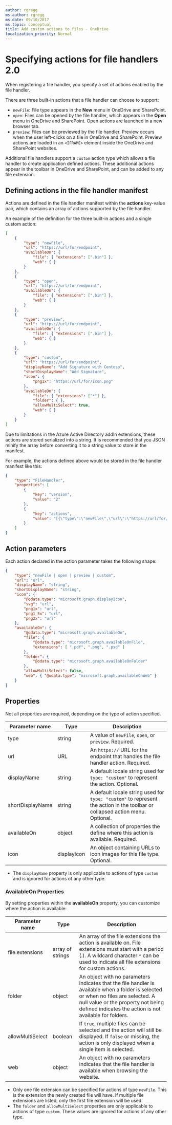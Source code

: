 ```yaml
---
author: rgregg
ms.author: rgregg
ms.date: 09/10/2017
ms.topic: conceptual
title: Add custom actions to files - OneDrive
localization_priority: Normal
---
```

# Specifying actions for file handlers 2.0

When registering a file handler, you specify a set of actions enabled by the file handler.

There are three built-in actions that a file handler can choose to support:

* `newFile`: File type appears in the **New** menu in OneDrive and SharePoint.
* `open`: Files can be opened by the file handler, which appears in the **Open** menu in OneDrive and SharePoint. Open actions are launched in a new browser tab.
* `preview`: Files can be previewed by the file handler. Preview occurs when the user left-clicks on a file in OneDrive and SharePoint. Preview actions are loaded in an `<IFRAME>` element inside the OneDrive and SharePoint websites.

Additional file handlers support a `custom` action type which allows a file handler to create application defined actions.
These additional actions appear in the toolbar in OneDrive and SharePoint, and can be added to any file extension.

## Defining actions in the file handler manifest

Actions are defined in the file handler manifest within the **actions** key-value pair, which contains an array of actions supported by the file handler.

An example of the definition for the three built-in actions and a single custom action:

<!-- {"blockType": "example",
      "name": "list-file-handler-actions",
      "@odata.type": "microsoft.graph.driveAppAction",
      "isCollection": true,
      "truncated": true
      } -->

```json
[
    {
        "type": "newFile",
        "url": "https://url/for/endpoint",
        "availableOn": {
            "file": { "extensions": [".bin"] },
            "web": { }
        }
    },
    {
        "type": "open",
        "url": "https://url/for/endpoint",
        "availableOn": {
            "file": { "extensions": [".bin"] },
            "web": { }
        }
    },
    {
        "type": "preview",
        "url": "https://url/for/endpoint",
        "availableOn": {
            "file": { "extensions": [".bin"] },
            "web": { }
        }
    },
    {
        "type": "custom",
        "url": "https://url/for/endpoint",
        "displayName": "Add Signature with Contoso",
        "shortDisplayName": "Add Signature",
        "icon": {
            "png1x": "https://url/for/icon.png"
        },
        "availableOn": {
            "file": { "extensions": ["*"] },
            "folder": { },
            "allowMultiSelect": true,
            "web": { }
        }
    }
]
```

Due to limitations in the Azure Active Directory addIn extensions, these actions are stored serialized into a string.
It is recommended that you JSON minify the array before converting it to a string value to store in the manifest.

For example, the actions defined above would be stored in the file handler manifest like this:

<!-- { "blockType": "example",
       "name": "file-handler-encoding-example",
       "@odata.type": "oneDriveAddins.fileHandlerManifest",
       "truncated": true } -->

```json
{
    "type": "FileHandler",
    "properties": [
        {
            "key": "version",
            "value": "2"
        },
        {
            "key": "actions",
            "value": "[{\"type\":\"newFile\",\"url\":\"https://url/for/endpoint\",\"availableOn\":{\"file\":{\"extensions\":[\".bin\"]},\"web\":{}}},{\"type\":\"open\",\"url\":\"https://url/for/endpoint\",\"availableOn\":{\"file\":{\"extensions\":[\".bin\"]},\"web\":{}}},{\"type\":\"preview\",\"url\":\"https://url/for/endpoint\",\"availableOn\":{\"file\":{\"extensions\":[\".bin\"]},\"web\":{}}},{\"type\":\"custom\",\"url\":\"https://url/for/endpoint\",\"displayName\":\"Add Signature with Contoso\",\"shortDisplayName\":\"Add Signature\",\"icon\":{\"png1x\":\"https://url/for/icon.png\"},\"availableOn\":{\"file\":{\"extensions\":[\"*\"]},\"folder\":{},\"allowMultiSelect\":true,\"web\":{}}}]"
        }
    ]
}
```

## Action parameters

Each action declared in the action parameter takes the following shape:

<!-- { "blockType": "resource", "@odata.type": "microsoft.graph.driveAppAction" } -->

```json
{
    "type": "newFile | open | preview | custom",
    "url": "url",
    "displayName": "string",
    "shortDisplayName": "string",
    "icon": { 
        "@odata.type": "microsoft.graph.displayIcon",
        "svg": "url",
        "png1x": "url",
        "png1_5x": "url",
        "png2x": "url"
    },
    "availableOn": {
        "@odata.type": "microsoft.graph.availableOn",
        "file": {
            "@odata.type": "microsoft.graph.availableOnFile",
            "extensions": [ ".pdf", ".png", ".psd" ]
        },
        "folder": {
            "@odata.type": "microsoft.graph.availableOnFolder"
        },
        "allowMultiSelect": false,
        "web": { "@odata.type": "microsoft.graph.availableOnWeb" }
    }
}
```

## Properties

Not all properties are required, depending on the type of action specified.

| Parameter name | Type   | Description                                                                          |
| -------------- | ------ | ------------------------------------------------------------------------------------ |
| type           | string | A value of `newFile`, `open`, or `preview`. Required.                                |
| url            | URL    | An `https://` URL for the endpoint that handles the file handler action. Required.   |
| displayName    | string | A default locale string used for `type: "custom"` to represent the action. Optional. |
| shortDisplayName    | string | A default locale string used for `type: "custom"` to represent the action in the toolbar or collapsed action menu. Optional. |
| availableOn    | object | A collection of properties the define where this action is available. Required.      |
| icon           | displayIcon | An object containing URLs to icon images for this file type. Optional. |

* The `displayName` property is only applicable to actions of type `custom` and is ignored for actions of any other type.

### AvailableOn Properties

By setting properties within the  **availableOn** property, you can customize where the action is available:

| Parameter name   | Type             | Description                                                                                                                                                                                                                          |
| ---------------- | ---------------- | ------------------------------------------------------------------------------------------------------------------------------------------------------------------------------------------------------------------------------------ |
| file.extensions  | array of strings | An array of the file extensions the action is available on. File extensions must start with a period (.). A wildcard character `*` can be used to indicate all file extensions for custom actions.                                   |
| folder           | object           | An object with no parameters indicates that the file handler is available when a folder is selected or when no files are selected. A null value or the property not being defined indicates the action is not available for folders. |
| allowMultiSelect | boolean          | If `true`, multiple files can be selected and the action will still be displayed. If `false` or missing, the action is only displayed when a single item is selected.                                                                |
| web              | object           | An object with no parameters indicates that the file handler is available when browsing the website. |

* Only one file extension can be specified for actions of type `newFile`. This is the extension the newly created file will have. If multiple file extensions are listed, only the first file extension will be used.
* The `folder` and `allowMultiSelect` properties are only applicable to actions of type `custom`. These values are ignored for actions of any other type.


<!-- {
  "type": "#page.annotation",
  "description": "Create a copy of an existing item.",
  "keywords": "copy existing item",
  "section": "documentation",
  "suppressions": [
    "Warning: /docs/file-handlers/define-actions.md:
      Found potential enums in resource example that weren't defined in a table:(newFile,open,preview,custom) are in resource, but () are in table",
    "Error: microsoft.graph.driveAppAction/folder:
      Referenced type microsoft.graph.object is not defined in the doc set! Potential suggestion: UNKNOWN",
    "Error: microsoft.graph.driveAppAction/web:
      Referenced type microsoft.graph.object is not defined in the doc set! Potential suggestion: UNKNOWN",
    "Warning: /docs/file-handlers/define-actions.md/microsoft.graph.driveAppAction:
      Property 'file.extensions' found in markdown table but not in resource definition.",
    "Warning: /docs/file-handlers/define-actions.md/microsoft.graph.driveAppAction:
      Property 'folder' found in markdown table but not in resource definition.",
    "Warning: /docs/file-handlers/define-actions.md/microsoft.graph.driveAppAction:
      Property 'allowMultiSelect' found in markdown table but not in resource definition.",
    "Warning: /docs/file-handlers/define-actions.md/microsoft.graph.driveAppAction:
      Property 'web' found in markdown table but not in resource definition.",
    "Warning: /docs/file-handlers/define-actions.md/microsoft.graph.driveAppAction/availableOn:
      Type mismatch between example and table. Parameter name: availableOn; example type: (microsoft.graph.availableOn); table type: (microsoft.graph.object)"
  ],
  "tocPath": "File handlers/Defining actions"
} -->
